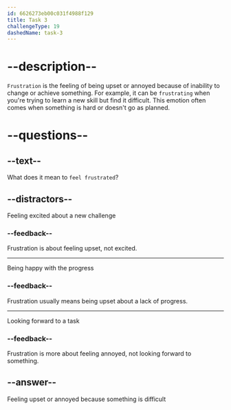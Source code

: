 ```yaml
---
id: 6626273eb00c031f4988f129
title: Task 3
challengeType: 19
dashedName: task-3
---
```


# --description--

`Frustration` is the feeling of being upset or annoyed because of inability to change or achieve something. For example, it can be `frustrating` when you're trying to learn a new skill but find it difficult. This emotion often comes when something is hard or doesn't go as planned.

# --questions--

## --text--

What does it mean to `feel frustrated`?

## --distractors--

Feeling excited about a new challenge

### --feedback--

Frustration is about feeling upset, not excited.

---

Being happy with the progress

### --feedback--

Frustration usually means being upset about a lack of progress.

---

Looking forward to a task

### --feedback--

Frustration is more about feeling annoyed, not looking forward to something.

## --answer--

Feeling upset or annoyed because something is difficult

